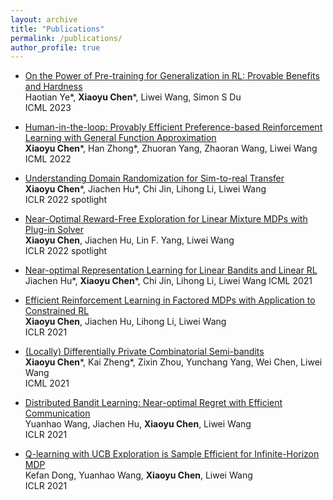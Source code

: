 ```yaml
---
layout: archive
title: "Publications"
permalink: /publications/
author_profile: true
---
```


* [On the Power of Pre-training for Generalization in RL: Provable Benefits and Hardness](https://arxiv.org/abs/2210.10464)  
Haotian Ye\*, **Xiaoyu Chen**\*, Liwei Wang, Simon S Du  
ICML 2023 

* [Human-in-the-loop: Provably Efficient Preference-based Reinforcement Learning with General Function Approximation](https://arxiv.org/abs/2205.11140)  
**Xiaoyu Chen**\*, Han Zhong\*, Zhuoran Yang, Zhaoran Wang, Liwei Wang  
ICML 2022

* [Understanding Domain Randomization for Sim-to-real Transfer](https://arxiv.org/abs/2110.03239)  
**Xiaoyu Chen**\*, Jiachen Hu\*,  Chi Jin, Lihong Li, Liwei Wang  
ICLR 2022 spotlight

* [Near-Optimal Reward-Free Exploration for Linear Mixture MDPs with Plug-in Solver](https://arxiv.org/abs/2110.03244)  
**Xiaoyu Chen**, Jiachen Hu, Lin F. Yang, Liwei Wang  
ICLR 2022 spotlight

* [Near-optimal Representation Learning for Linear Bandits and Linear RL](https://arxiv.org/abs/2102.04132)  
Jiachen Hu\*, **Xiaoyu Chen**\*, Chi Jin, Lihong Li, Liwei Wang
ICML 2021

* [Efficient Reinforcement Learning in Factored MDPs with Application  to Constrained RL](https://arxiv.org/abs/2008.13319)  
**Xiaoyu Chen**, Jiachen Hu, Lihong Li, Liwei Wang  
ICLR 2021

* [(Locally) Differentially Private Combinatorial Semi-bandits](https://arxiv.org/abs/2006.00706)  
**Xiaoyu Chen**\*, Kai Zheng\*, Zixin Zhou,  Yunchang Yang, Wei Chen, Liwei Wang  
ICML 2021

* [Distributed Bandit Learning: Near-optimal Regret with Efficient  Communication](https://arxiv.org/abs/1904.06309)  
Yuanhao Wang, Jiachen Hu, **Xiaoyu Chen**, Liwei Wang  
ICLR 2021

* [Q-learning with UCB Exploration is Sample Efficient for Infinite-Horizon MDP](https://arxiv.org/abs/1901.09311)  
Kefan Dong, Yuanhao Wang, **Xiaoyu Chen**, Liwei Wang  
ICLR 2021